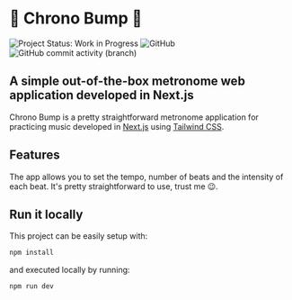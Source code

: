# :musical_note: Chrono Bump :guitar:

![Project Status: Work in Progress](https://img.shields.io/badge/Project%20Status-Work%20in%20Progress-orange)
![GitHub](https://img.shields.io/github/license/johnnysn/chrono-bump)
![GitHub commit activity (branch)](https://img.shields.io/github/commit-activity/m/johnnysn/chrono-bump)

## A simple out-of-the-box metronome web application developed in Next.js

Chrono Bump is a pretty straightforward metronome application for practicing music developed in [Next.js](https://nextjs.org/) using [Tailwind CSS](https://tailwindcss.com/).

## Features

The app allows you to set the tempo, number of beats and the intensity of each beat. It's pretty straightforward to use, trust me :wink:.

## Run it locally

This project can be easily setup with:

```bash
npm install
```

and executed locally by running:

```bash
npm run dev
```
